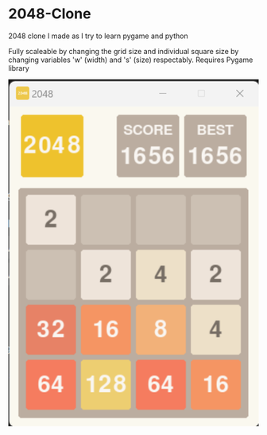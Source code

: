 # 2048-Clone
2048 clone I made as I try to learn pygame and python

Fully scaleable by changing the grid size and individual square size by changing variables 'w' (width) and 's' (size) respectably.
Requires Pygame library

![screenshot](https://github.com/MrCars0n/2048-Clone/blob/main/2048%20Screenshot.png?raw=true)
